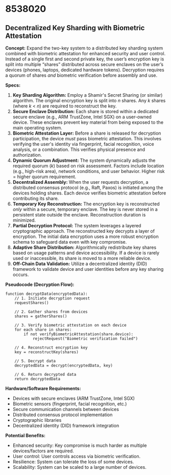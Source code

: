 # 8538020

## Decentralized Key Sharding with Biometric Attestation

**Concept:** Expand the two-key system to a distributed key sharding system combined with biometric attestation for enhanced security and user control. Instead of a single first and second private key, the user’s encryption key is split into multiple “shares” distributed across secure enclaves on the user’s devices (phones, laptops, dedicated hardware tokens). Decryption requires a quorum of shares *and* biometric verification before assembly and use.

**Specs:**

1.  **Key Sharding Algorithm:** Employ a Shamir's Secret Sharing (or similar) algorithm. The original encryption key is split into *n* shares. Any *k* shares (where *k* < *n*) are required to reconstruct the key.
2.  **Secure Enclave Distribution:** Each share is stored within a dedicated secure enclave (e.g., ARM TrustZone, Intel SGX) on a user-owned device. These enclaves prevent key material from being exposed to the main operating system.
3.  **Biometric Attestation Layer:** Before a share is released for decryption participation, the device *must* pass biometric attestation. This involves verifying the user's identity via fingerprint, facial recognition, voice analysis, or a combination. This verifies physical presence and authorization.
4.  **Dynamic Quorum Adjustment:** The system dynamically adjusts the required quorum (*k*) based on risk assessment. Factors include location (e.g., high-risk area), network conditions, and user behavior. Higher risk = higher quorum requirement.
5.  **Decentralized Assembly:** When the user requests decryption, a distributed consensus protocol (e.g., Raft, Paxos) is initiated among the devices holding shares. Each device verifies biometric attestation before contributing its share.
6.  **Temporary Key Reconstruction:** The encryption key is reconstructed *only* within a secure, temporary enclave. The key is never stored in a persistent state outside the enclave. Reconstruction duration is minimized.
7.  **Partial Decryption Protocol:** The system leverages a layered cryptographic approach. The reconstructed key decrypts a layer of encryption. The initial data encryption uses a more robust encryption schema to safeguard data even with key compromise.
8.  **Adaptive Share Distribution:** Algorithmically redistribute key shares based on usage patterns and device accessibility. If a device is rarely used or inaccessible, its share is moved to a more reliable device.
9. **Off-Chain Data Validation:** Utilize a decentralized identity (DID) framework to validate device and user identities before any key sharing occurs.

**Pseudocode (Decryption Flow):**

```
function decryptData(encryptedData):
    // 1. Initiate decryption request
    requestShares()

    // 2. Gather shares from devices
    shares = gatherShares()

    // 3. Verify biometric attestation on each device
    for each share in shares:
        if not verifyBiometricAttestation(share.device):
            rejectRequest("Biometric verification failed")

    // 4. Reconstruct encryption key
    key = reconstructKey(shares)

    // 5. Decrypt data
    decryptedData = decrypt(encryptedData, key)

    // 6. Return decrypted data
    return decryptedData
```

**Hardware/Software Requirements:**

*   Devices with secure enclaves (ARM TrustZone, Intel SGX)
*   Biometric sensors (fingerprint, facial recognition, etc.)
*   Secure communication channels between devices
*   Distributed consensus protocol implementation
*   Cryptographic libraries
*   Decentralized identity (DID) framework integration

**Potential Benefits:**

*   Enhanced security: Key compromise is much harder as multiple devices/factors are required.
*   User control: User controls access via biometric verification.
*   Resilience: System can tolerate the loss of some devices.
*   Scalability: System can be scaled to a large number of devices.